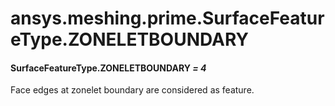 # ansys.meshing.prime.SurfaceFeatureType.ZONELETBOUNDARY



#### SurfaceFeatureType.ZONELETBOUNDARY *= 4*

Face edges at zonelet boundary are considered as feature.

<!-- !! processed by numpydoc !! -->
